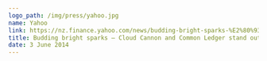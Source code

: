 ```yaml
---
logo_path: /img/press/yahoo.jpg
name: Yahoo
link: https://nz.finance.yahoo.com/news/budding-bright-sparks-%E2%80%93-cloud-cannon-and-common-ledger-stand-out-035441657.html
title: Budding bright sparks – Cloud Cannon and Common Ledger stand out
date: 3 June 2014
---
```

